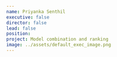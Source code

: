 ```yaml
---
name: Priyanka Senthil
executive: false
director: false
lead: false
position:  
project: Model combination and ranking
image: ../assets/default_exec_image.png
---
```

